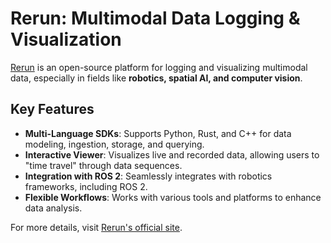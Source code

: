 # Rerun: Multimodal Data Logging & Visualization

[Rerun](https://rerun.io/) is an open-source platform for logging and visualizing multimodal data, especially in fields like **robotics, spatial AI, and computer vision**.

## Key Features

- **Multi-Language SDKs**: Supports Python, Rust, and C++ for data modeling, ingestion, storage, and querying.
- **Interactive Viewer**: Visualizes live and recorded data, allowing users to "time travel" through data sequences.
- **Integration with ROS 2**: Seamlessly integrates with robotics frameworks, including ROS 2.
- **Flexible Workflows**: Works with various tools and platforms to enhance data analysis.

For more details, visit [Rerun's official site](https://rerun.io/).
